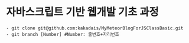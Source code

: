 # 자바스크립트 기반 웹개발 기초 과정
```
- git clone git@github.com:kakadais/MyMeteorBlogForJSClassBasic.git
- git branch [Number] #Number: 줄번호+자리번호
```